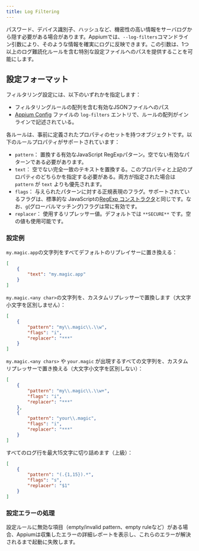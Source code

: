 ```yaml
---
title: Log Filtering
---
```


<!-- Sometimes it might be necessary to hide sensitive information, like passwords, device identifiers, hashes, etc..., from the server log. Appium makes it possible to ensure such information is redacted in logs via the `--log-filters` command line argument. This argument allows you to provide the path to a special config file, containing one or more log obfuscation rules. -->
パスワード、デバイス識別子、ハッシュなど、機密性の高い情報をサーバログから隠す必要がある場合があります。Appiumでは、`--log-filters`コマンドライン引数により、そのような情報を確実にログに反映できます。この引数は、1つ以上のログ難読化ルールを含む特別な設定ファイルへのパスを提供することを可能にします。

<!-- ## Config Format -->
## 設定フォーマット

<!-- The filtering config must be one of: -->
フィルタリング設定には、以下のいずれかを指定します：

<!-- - a path to a valid JSON file containing an array of filtering rules
- a `log-filters` entry in an [Appium Config](./config.md) file, with the rules array inline -->
- フィルタリングルールの配列を含む有効なJSONファイルへのパス
- [Appium Config](./config.md) ファイルの `log-filters` エントリで、ルールの配列がインラインで記述されている。

<!-- Each rule is an object with a set of predefined properties. The following rule properties are supported: -->
各ルールは、事前に定義されたプロパティのセットを持つオブジェクトです。以下のルールプロパティがサポートされています：

<!-- - `pattern`: A valid JavaScript RegExp pattern to replace. Must be a valid non-empty pattern.
- `text`: A simple non-empty exact text match to replace. Either this property or the above one must be provided. `pattern` has priority over `text` if both are provided.
- `flags`: Regular expression flags for the given pattern. Supported flags are the same as for the standard JavaScript [RegExp constructor](https://developer.mozilla.org/en-US/docs/Web/JavaScript/Guide/Regular_Expressions#Advanced_searching_with_flags_2). Note that the `g` (global matching) flag is always enabled.
- `replacer`: The replacer value to use. By default it is `**SECURE**`. Empty values are allowed. -->
- `pattern`： 置換する有効なJavaScript RegExpパターン。空でない有効なパターンである必要があります。
- `text`： 空でない完全一致のテキストを置換する。このプロパティと上記のプロパティのどちらかを指定する必要がある。両方が指定された場合は `pattern` が `text` よりも優先されます。
- `flags`： 与えられたパターンに対する正規表現のフラグ。サポートされているフラグは、標準的な JavaScriptの[RegExp コンストラクタ](https://developer.mozilla.org/en-US/docs/Web/JavaScript/Guide/Regular_Expressions#Advanced_searching_with_flags_2)と同じです。なお、`g`(グローバルマッチング)フラグは常に有効です。
- `replacer`： 使用するリプレッサー値。デフォルトでは `**SECURE**` です。空の値も使用可能です。

<!-- ### Config Examples -->
### 設定例

<!-- Replace all occurrences of `my.magic.app` string with the default replacer: -->
`my.magic.app`の文字列をすべてデフォルトのリプレイサーに置き換える：

```json
[
    {
        "text": "my.magic.app"
    }
]
```

<!-- Replace all occurrences of `my.magic.<any char>` string with a custom replacer (case insensitive): -->
`my.magic.<any char>`の文字列を、カスタムリプレッサーで置換します（大文字小文字を区別しません）：

```json
[
    {
        "pattern": "my\\.magic\\.\\w",
        "flags": "i",
        "replacer": "***"
    }
]
```

<!-- Replace all occurrences of `my.magic.<any chars>` and/or `your.magic` strings with a custom replacer (case insensitive): -->
`my.magic.<any chars>` や `your.magic` が出現するすべての文字列を、カスタムリプレッサーで置き換える（大文字小文字を区別しない）：

```json
[
    {
        "pattern": "my\\.magic\\.\\w+",
        "flags": "i",
        "replacer": "***"
    },
    {
        "pattern": "your\\.magic",
        "flags": "i",
        "replacer": "***"
    }
]
```

<!-- Truncate all log lines to max 15 chars (advanced): -->
すべてのログ行を最大15文字に切り詰めます（上級）：

```json
[
	{
        "pattern": "(.{1,15}).*",
        "flags": "s",
        "replacer": "$1"
    }
]
```

<!-- ### Config Errors Handling -->
### 設定エラーの処理

<!-- If any of the config rules contains invalid items (such as empty/invalid pattern, empty rule, etc.) then Appium will print the detailed report about collected errors and will fail to start until these errors are addressed. -->
設定ルールに無効な項目（empty/invalid pattern、empty ruleなど）がある場合、Appiumは収集したエラーの詳細レポートを表示し、これらのエラーが解決されるまで起動に失敗します。
